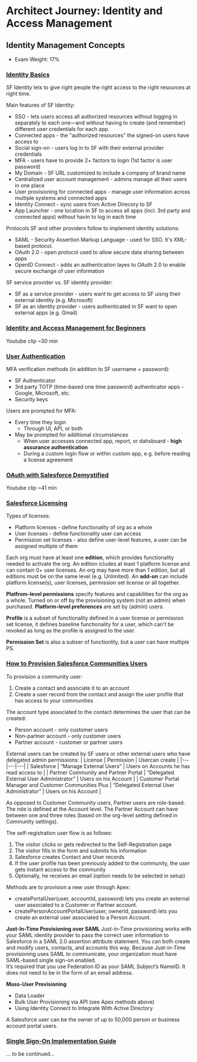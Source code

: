 # Architect Journey: Identity and Access Management

## Identity Management Concepts
- Exam Weight: 17%

### [Identity Basics](https://trailhead.salesforce.com/content/learn/modules/identity_basics?trailmix_creator_id=strailhead&trailmix_slug=architect-identity-and-access-management)

SF Identity lets to give right people the right access to the right resources at right time.

Main features of SF Identity:
- SSO - lets users access all authorized resources without logging in separately to each one—and without having to create (and remember) different user credentials for each app.
- Connected apps - the "authorized resources" the signed-on users have access to
- Social sign-on - users log in to SF with their external provider credentials
- MFA - users have to provide 2+ factors to login (1st factor is user password)
- My Domain - SF URL customized to include a company of brand name
- Centralized user account management - admins manage all their users in one place
- User provisioning for connected apps - manage user information across multiple systems and connected apps
- Identity Connect - sync users from Active Direcory to SF
- App Launcher - one location in SF to access all apps (incl. 3rd party and connected apps) without havin to log in each time

Protocols SF and other providers follow to implement identity solutions:
- SAML - Security Assertion Markup Language - used for SSO. It's XML-based protocol.
- OAuth 2.0 - open protocol used to allow secure data sharing between apps
- OpenID Connect - adds an authentication layes to OAuth 2.0 to enable secure exchange of user information

SF service provider vs. SF identity provider:
- SF as a service provider - users want to get access to SF uisng their external identity (e.g. Microsoft)
- SF as an identity provider - users authenticated in SF want to open external apps (e.g. Gmail)

### [Identity and Access Management for Beginners](https://www.youtube.com/watch?v=fcSXiUsU5lE)
Youtube clip ~30 min

### [User Authentication](https://trailhead.salesforce.com/content/learn/modules/identity_login?trailmix_creator_id=strailhead&trailmix_slug=architect-identity-and-access-management)

MFA verification methods (in addition to SF username + password):
- SF Authenticator
- 3rd party TOTP (time-based one time password) authenticator apps - Google, Microsoft, etc.
- Security keys

Users are prompted for MFA:
- Every time they login
  - Through UI, API, or both
- May be prompted for additional circumstances
  - When user accesses connected app, report, or dahsboard - **high assurance authentication**
  - During a custom login flow or within custom app, e.g. before reading a license agreement

### [OAuth with Salesforce Demystified](https://www.youtube.com/watch?v=zpToAGuhg60)
Youtube clip ~41 min

### [Salesforce Licensing](https://trailhead.salesforce.com/content/learn/modules/salesforce-licensing)

Types of licenses:
- Platform licenses - define functionality of org as a whole
- User licenses - define functionality user can access
- Permission set licenses - also define user-level features, a user can be assigned multiple of them

Each org must have at least one **edition**, which provides functionality needed to activate the org. An edition icludes at least 1 platform license and can contain 0+ user licenses. An org may have more than 1 edition, but all editions must be on the same level (e.g. Unlimited).
An **add-on** can include platform license(s), user licenses, permission set license or all together.

**Platfrom-level permissions** specify features and capabilities for the org as a whole. Turned on or off by the provisioning system (not an admin) when purchased. **Platform-level preferences** are set by (admin) users.

**Profile** is a subset of functionality defined in a user license or permission set license, it defines baseline functionality for a user, which can't be revoked as long as the profile is assigned to the user.

**Permission Set** is also a subser of functionlity, but a user can have multiple PS.

### [How to Provision Salesforce Communities Users](https://developer.salesforce.com/blogs/developer-relations/2014/06/how-to-provision-salesforce-communities-users)

To provision a community user:
1. Create a contact and associate it to an account
2. Create a user record from the contact and assign the user profile that has access to your communities

The account type associated to the contact determines the user that can be created:
- Person account - only customer users
- Non-partner account - only customer users
- Partner account - customer or partner users

External users can be created by SF users or other external users who have delegated admin permissions:
| License | Permission | Usercan create |
|---|---|---|
| Salesforce | “Manage External Users” | Users on Accounts he has read access to |
| Partner Community and Partner Portal | “Delegated External User Administrator” | Users on his Account |
| Customer Portal Manager and Customer Communities Plus | “Delegated External User Administrator” | Users on his Account |

As opposed to Customer Community users, Partner users are role-based. The role is defined at the Account level. The Partner Account can have between one and three roles (based on the org-level setting defined in Community settings).

The self-registration user flow is as follows:
1. The visitor clicks or gets redirected to the Self-Registration page
2. The visitor fills in the form and submits his information
3. Salesforce creates Contact and User records
4. If the user profile has been previously added to the community, the user gets instant access to the community
5. Optionally, he receives an email (option needs to be selected in setup)

Methods are to provision a new user through Apex:
- createPortalUser(user, accountId, password) lets you create an external user associated to a Customer or Partner account.
- createPersonAccountPortalUser(user, ownerId, password) lets you create an external user associated to a Person Account.

**Just-In-Time Provisioning over SAML**
Just-in-Time provisioning works with your SAML identity provider to pass the correct user information to Salesforce in a SAML 2.0 assertion attribute statement. You can both create and modify users, contacts, and accounts this way. Because Just-in-Time provisioning uses SAML to communicate, your organization must have SAML-based single sign-on enabled.  
It’s required that you use Federation ID as your SAML Subject’s NameID. It does not need to be in the form of an email address.

**Mass-User Provisioning**
- Data Loader
- Bulk User Provisioning via API (see Apex methods above)
- Using Identity Connect to Integrate With Active Directory

A Salesforce user can be the owner of up to 50,000 person or business account portal users. 

### [Single Sign-On Implementation Guide](https://help.salesforce.com/s/articleView?id=sf.sso_about.htm&type=5)

... to be continued...